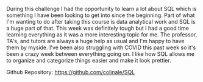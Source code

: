 During this challenge I had the opportunity to learn a lot about SQL which is something I have been looking to get into since the beginning. Part of what I'm wanting to do after taking this course is data analytical work and SQL is a huge part of that. This week was definitely tough but I had a good time learning everything as it was a more interesting topic for me. The professor, TA's, and tutors are always a huge help as usual and I'm happy to have them by myside. I've been also struggling with COVID this past week so it's been a crazy week between everything going on. I like how SQL allows me to organize and categorize things easier and make it look prettier. 


Github Repository: https://github.com/colinale/SQL